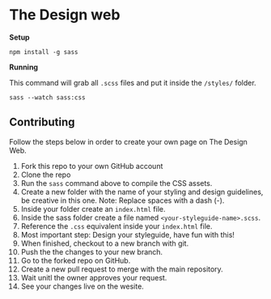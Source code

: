 # The Design web 

**Setup**

`npm install -g sass`

**Running**

This command will grab all `.scss` files and put it inside the `/styles/` folder.

`sass --watch sass:css`

## Contributing 
Follow the steps below in order to create your own page on The Design Web.

1. Fork this repo to your own GitHub account
2. Clone the repo
3. Run the `sass` command above to compile the CSS assets. 
4. Create a new folder with the name of your styling and design guidelines, be creative in this one. Note: Replace spaces with a dash (-). 
5. Inside your folder create an `index.html` file. 
6. Inside the sass folder create a file named `<your-styleguide-name>.scss`. 
7. Reference the `.css` equivalent inside your `index.html` file. 
8. Most important step: Design your styleguide, have fun with this!
9. When finished, checkout to a new branch with git.
10. Push the the changes to your new branch. 
11. Go to the forked repo on GitHub. 
12. Create a new pull request to merge with the main repository. 
13. Wait unitl the owner approves your request.
14. See your changes live on the wesite.